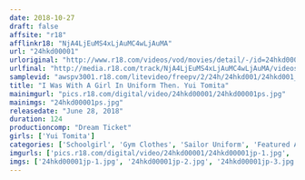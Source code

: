 ```yaml
---
date: 2018-10-27
draft: false
affsite: "r18"
afflinkr18: "NjA4LjEuMS4xLjAuMC4wLjAuMA"
url: "24hkd00001"
urloriginal: "http://www.r18.com/videos/vod/movies/detail/-/id=24hkd00001"
urlfinal: "http://media.r18.com/track/NjA4LjEuMS4xLjAuMC4wLjAuMA/videos/vod/movies/detail/-/id=24hkd00001"
samplevid: "awspv3001.r18.com/litevideo/freepv/2/24h/24hkd001/24hkd001_dmb_w.mp4"
title: "I Was With A Girl In Uniform Then. Yui Tomita"
mainimgurl: "pics.r18.com/digital/video/24hkd00001/24hkd00001ps.jpg"
mainimgs: "24hkd00001ps.jpg"
releasedate: "June 28, 2018"
duration: 124
productioncomp: "Dream Ticket"
girls: ['Yui Tomita']
categories: ['Schoolgirl', 'Gym Clothes', 'Sailor Uniform', 'Featured Actress', 'Blowjob', 'Big Vibrator', 'Hi-Def']
imgurls: ['pics.r18.com/digital/video/24hkd00001/24hkd00001jp-1.jpg', 'pics.r18.com/digital/video/24hkd00001/24hkd00001jp-2.jpg', 'pics.r18.com/digital/video/24hkd00001/24hkd00001jp-3.jpg', 'pics.r18.com/digital/video/24hkd00001/24hkd00001jp-4.jpg', 'pics.r18.com/digital/video/24hkd00001/24hkd00001jp-5.jpg', 'pics.r18.com/digital/video/24hkd00001/24hkd00001jp-6.jpg', 'pics.r18.com/digital/video/24hkd00001/24hkd00001jp-7.jpg', 'pics.r18.com/digital/video/24hkd00001/24hkd00001jp-8.jpg', 'pics.r18.com/digital/video/24hkd00001/24hkd00001jp-9.jpg', 'pics.r18.com/digital/video/24hkd00001/24hkd00001jp-10.jpg', 'pics.r18.com/digital/video/24hkd00001/24hkd00001jp-11.jpg', 'pics.r18.com/digital/video/24hkd00001/24hkd00001jp-12.jpg', 'pics.r18.com/digital/video/24hkd00001/24hkd00001jp-13.jpg', 'pics.r18.com/digital/video/24hkd00001/24hkd00001jp-14.jpg', 'pics.r18.com/digital/video/24hkd00001/24hkd00001jp-15.jpg', 'pics.r18.com/digital/video/24hkd00001/24hkd00001jp-16.jpg', 'pics.r18.com/digital/video/24hkd00001/24hkd00001jp-17.jpg', 'pics.r18.com/digital/video/24hkd00001/24hkd00001jp-18.jpg', 'pics.r18.com/digital/video/24hkd00001/24hkd00001jp-19.jpg', 'pics.r18.com/digital/video/24hkd00001/24hkd00001jp-20.jpg']
imgs: ['24hkd00001jp-1.jpg', '24hkd00001jp-2.jpg', '24hkd00001jp-3.jpg', '24hkd00001jp-4.jpg', '24hkd00001jp-5.jpg', '24hkd00001jp-6.jpg', '24hkd00001jp-7.jpg', '24hkd00001jp-8.jpg', '24hkd00001jp-9.jpg', '24hkd00001jp-10.jpg', '24hkd00001jp-11.jpg', '24hkd00001jp-12.jpg', '24hkd00001jp-13.jpg', '24hkd00001jp-14.jpg', '24hkd00001jp-15.jpg', '24hkd00001jp-16.jpg', '24hkd00001jp-17.jpg', '24hkd00001jp-18.jpg', '24hkd00001jp-19.jpg', '24hkd00001jp-20.jpg']
---
```

